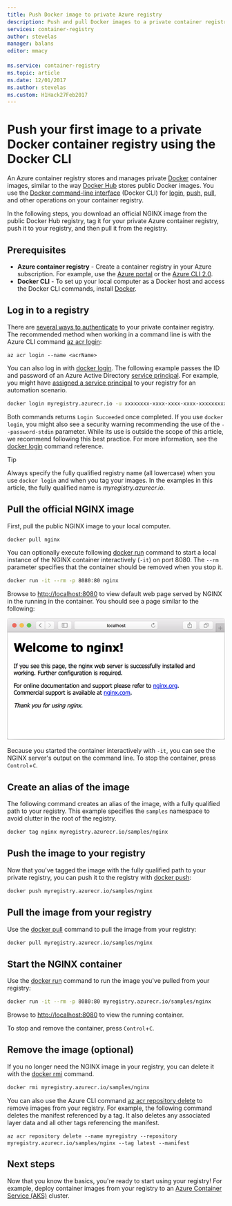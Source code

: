 ```yaml
---
title: Push Docker image to private Azure registry
description: Push and pull Docker images to a private container registry in Azure using the Docker CLI
services: container-registry
author: stevelas
manager: balans
editor: mmacy

ms.service: container-registry
ms.topic: article
ms.date: 12/01/2017
ms.author: stevelas
ms.custom: H1Hack27Feb2017
---
```


# Push your first image to a private Docker container registry using the Docker CLI

An Azure container registry stores and manages private [Docker](http://hub.docker.com) container images, similar to the way [Docker Hub](https://hub.docker.com/) stores public Docker images. You use the [Docker command-line interface](https://docs.docker.com/engine/reference/commandline/cli/) (Docker CLI) for [login](https://docs.docker.com/engine/reference/commandline/login/), [push](https://docs.docker.com/engine/reference/commandline/push/), [pull](https://docs.docker.com/engine/reference/commandline/pull/), and other operations on your container registry.

In the following steps, you download an official NGINX image from the public Docker Hub registry, tag it for your private Azure container registry, push it to your registry, and then pull it from the registry.

## Prerequisites

* **Azure container registry** - Create a container registry in your Azure subscription. For example, use the [Azure portal](container-registry-get-started-portal.md) or the [Azure CLI 2.0](container-registry-get-started-azure-cli.md).
* **Docker CLI** - To set up your local computer as a Docker host and access the Docker CLI commands, install [Docker](https://docs.docker.com/engine/installation/).

## Log in to a registry

There are [several ways to authenticate](container-registry-authentication.md) to your private container registry. The recommended method when working in a command line is with the Azure CLI command [az acr login](/cli/azure/acr?view=azure-cli-latest#az_acr_login):

```azurecli
az acr login --name <acrName>
```

You can also log in with [docker login](https://docs.docker.com/engine/reference/commandline/login/). The following example passes the ID and password of an Azure Active Directory [service principal](../active-directory/active-directory-application-objects.md). For example, you might have [assigned a service principal](container-registry-authentication.md#service-principal) to your registry for an automation scenario.

```Bash
docker login myregistry.azurecr.io -u xxxxxxxx-xxxx-xxxx-xxxx-xxxxxxxxxxxx -p myPassword
```

Both commands returns `Login Succeeded` once completed. If you use `docker login`, you might also see a security warning recommending the use of the `--password-stdin` parameter. While its use is outside the scope of this article, we recommend following this best practice. For more information, see the [docker login](https://docs.docker.com/engine/reference/commandline/login/) command reference.

> [!TIP]
> Always specify the fully qualified registry name (all lowercase) when you use `docker login` and when you tag your images. In the examples in this article, the fully qualified name is *myregistry.azurecr.io*.

## Pull the official NGINX image

First, pull the public NGINX image to your local computer.

```Bash
docker pull nginx
```

You can optionally execute following [docker run](https://docs.docker.com/engine/reference/run/) command to start a local instance of the NGINX container interactively (`-it`) on port 8080. The `--rm` parameter specifies that the container should be removed when you stop it.

```Bash
docker run -it --rm -p 8080:80 nginx
```

Browse to [http://localhost:8080](http://localhost:8080) to view default web page served by NGINX in the running in the container. You should see a page similar to the following:

![Nginx on local computer](./media/container-registry-get-started-docker-cli/nginx.png)

Because you started the container interactively with `-it`, you can see the NGINX server's output on the command line. To stop the container, press `Control`+`C`.

## Create an alias of the image

The following command creates an alias of the image, with a fully qualified path to your registry. This example specifies the `samples` namespace to avoid clutter in the root of the registry.

```Bash
docker tag nginx myregistry.azurecr.io/samples/nginx
```

## Push the image to your registry

Now that you've tagged the image with the fully qualified path to your private registry, you can push it to the registry with [docker push](https://docs.docker.com/engine/reference/commandline/push/):

```Bash
docker push myregistry.azurecr.io/samples/nginx
```

## Pull the image from your registry

Use the [docker pull](https://docs.docker.com/engine/reference/commandline/pull/) command to pull the image from your registry:

```Bash
docker pull myregistry.azurecr.io/samples/nginx
```

## Start the NGINX container

Use the [docker run](https://docs.docker.com/engine/reference/run/) command to run the image you've pulled from your registry:

```Bash
docker run -it --rm -p 8080:80 myregistry.azurecr.io/samples/nginx
```

Browse to [http://localhost:8080](http://localhost:8080) to view the running container.

To stop and remove the container, press `Control`+`C`.

## Remove the image (optional)

If you no longer need the NGINX image in your registry, you can delete it with the [docker rmi](https://docs.docker.com/engine/reference/commandline/rmi/) command.

```Bash
docker rmi myregistry.azurecr.io/samples/nginx
```

You can also use the Azure CLI command [az acr repository delete](/cli/azure/acr/repository#az_acr_repository_delete) to remove images from your registry. For example, the following command deletes the manifest referenced by a tag. It also deletes any associated layer data and all other tags referencing the manifest.

```azurecli
az acr repository delete --name myregistry --repository myregistry.azurecr.io/samples/nginx --tag latest --manifest
```

## Next steps

Now that you know the basics, you're ready to start using your registry! For example, deploy container images from your registry to an [Azure Container Service (AKS)](../aks/tutorial-kubernetes-prepare-app.md) cluster.
